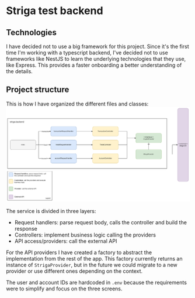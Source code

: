 # Striga test backend

## Technologies
I have decided not to use a big framework for this project. Since it's the first time I'm working with a typescript backend, I've decided not to use frameworks like NestJS to learn the underlying technologies that they use, like Express. This provides a faster onboarding a better understanding of the details.

## Project structure

This is how I have organized the different files and classes:
![](./images/striga-backend.drawio.png)

The service is divided in three layers:
* Request handlers: parse request body, calls the controller and build the response
* Controllers: implement business logic calling the providers
* API access/providers: call the external API

For the API providers I have created a factory to abstract the implementation from the rest of the app. This factory currently returns an instance of `StrigaProvider`, but in the future we could migrate to a new provider or use different ones depending on the context.

The user and account IDs are hardcoded in `.env` because the requirements were to simplify and focus on the three screens.